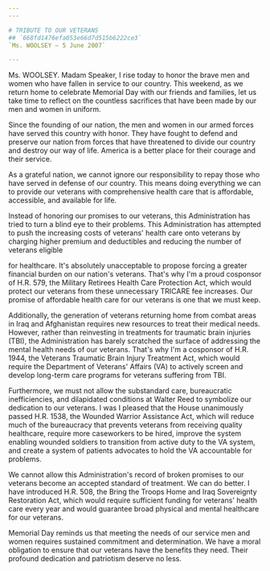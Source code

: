 ```yaml
---
---

# TRIBUTE TO OUR VETERANS
## `668fd1476efa053e66d7d515b6222ce3`
`Ms. WOOLSEY — 5 June 2007`

---
```



Ms. WOOLSEY. Madam Speaker, I rise today to honor the brave men and 
women who have fallen in service to our country. This weekend, as we 
return home to celebrate Memorial Day with our friends and families, 
let us take time to reflect on the countless sacrifices that have been 
made by our men and women in uniform.

Since the founding of our nation, the men and women in our armed 
forces have served this country with honor. They have fought to defend 
and preserve our nation from forces that have threatened to divide our 
country and destroy our way of life. America is a better place for 
their courage and their service.

As a grateful nation, we cannot ignore our responsibility to repay 
those who have served in defense of our country. This means doing 
everything we can to provide our veterans with comprehensive health 
care that is affordable, accessible, and available for life.

Instead of honoring our promises to our veterans, this Administration 
has tried to turn a blind eye to their problems. This Administration 
has attempted to push the increasing costs of veterans' health care 
onto veterans by charging higher premium and deductibles and reducing 
the number of veterans eligible


for healthcare. It's absolutely unacceptable to propose forcing a 
greater financial burden on our nation's veterans. That's why I'm a 
proud cosponsor of H.R. 579, the Military Retirees Health Care 
Protection Act, which would protect our veterans from these unnecessary 
TRICARE fee increases. Our promise of affordable health care for our 
veterans is one that we must keep.

Additionally, the generation of veterans returning home from combat 
areas in Iraq and Afghanistan requires new resources to treat their 
medical needs. However, rather than reinvesting in treatments for 
traumatic brain injuries (TBI), the Administration has barely scratched 
the surface of addressing the mental health needs of our veterans. 
That's why I'm a cosponsor of H.R. 1944, the Veterans Traumatic Brain 
Injury Treatment Act, which would require the Department of Veterans' 
Affairs (VA) to actively screen and develop long-term care programs for 
veterans suffering from TBI.

Furthermore, we must not allow the substandard care, bureaucratic 
inefficiencies, and dilapidated conditions at Walter Reed to symbolize 
our dedication to our veterans. I was I pleased that the House 
unanimously passed H.R. 1538, the Wounded Warrior Assistance Act, which 
will reduce much of the bureaucracy that prevents veterans from 
receiving quality healthcare, require more caseworkers to be hired, 
improve the system enabling wounded soldiers to transition from active 
duty to the VA system, and create a system of patients advocates to 
hold the VA accountable for problems.

We cannot allow this Administration's record of broken promises to 
our veterans become an accepted standard of treatment. We can do 
better. I have introduced H.R. 508, the Bring the Troops Home and Iraq 
Sovereignty Restoration Act, which would require sufficient funding for 
veterans' health care every year and would guarantee broad physical and 
mental healthcare for our veterans.

Memorial Day reminds us that meeting the needs of our service men and 
women requires sustained commitment and determination. We have a moral 
obligation to ensure that our veterans have the benefits they need. 
Their profound dedication and patriotism deserve no less.
